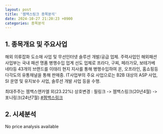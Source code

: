 ```yaml
---
layout: post
title: '젬백스링크 종목분석'
date: 2024-10-27 21:20:23 +0900
categories: 종목분석
---
```


## 1. 종목개요 및 주요사업

해외 의류잡화 도소매 사업 및 무선인터넷 솔루션 개발/공급 업체. 주력사업인 해외패션사업부는 국내 패션 명품 병행수입 업계 선도 업체로 프라다, 구찌, 페라가모, 보테가베네타등 43개의 브랜드를 이태리 현지 지사를 통해 병행수입하여 온, 오프라인, 홈쇼핑등 다각도의 유통채널을 통해 판매중. IT사업부의 주요 사업으로는 B2B 대상의 ASP 사업, SI 운영 및 유지보수 사업, 솔루션 개발 사업 등을 수행.

최대주주는 젬백스앤카엘 외(23.22%) 상호변경 : 필링크 -> 젬백스링크(20년4월) -> 포니링크(24년7월)
[#젬백스링크](#)

## 2. 시세분석

No price analysis available
